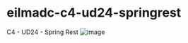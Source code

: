 # eilmadc-c4-ud24-springrest
 C4 - UD24 - Spring Rest
![image](https://user-images.githubusercontent.com/57563030/232759546-43304895-99e5-4b50-814b-9f8dfe83331f.png)
